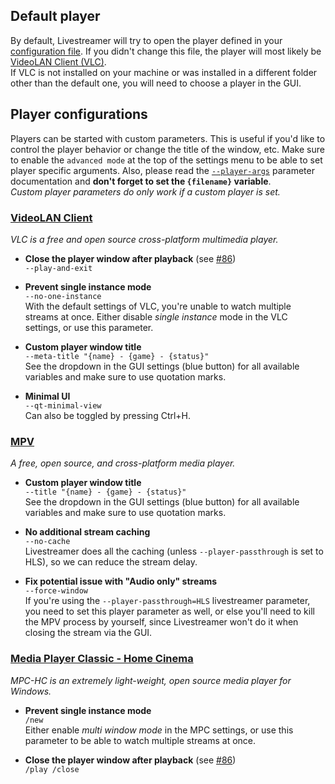 ## Default player

By default, Livestreamer will try to open the player defined in your [configuration file](http://docs.livestreamer.io/en/latest/cli.html#configuration-file). If you didn't change this file, the player will most likely be [VideoLAN Client (VLC)](https://www.videolan.org/).  
If VLC is not installed on your machine or was installed in a different folder other than the default one, you will need to choose a player in the GUI.

## Player configurations

Players can be started with custom parameters. This is useful if you'd like to control the player behavior or change the title of the window, etc. Make sure to enable the `advanced mode` at the top of the settings menu to be able to set player specific arguments. Also, please read the [`--player-args`](http://docs.livestreamer.io/en/latest/cli.html#cmdoption--player-args) parameter documentation and **don't forget to set the `{filename}` variable**.  
*Custom player parameters do only work if a custom player is set.*


### [VideoLAN Client](https://www.videolan.org/)
*VLC is a free and open source cross-platform multimedia player.*

- **Close the player window after playback** (see [#86](https://github.com/bastimeyer/livestreamer-twitch-gui/issues/86))  
  `--play-and-exit`

- **Prevent single instance mode**  
  `--no-one-instance`  
  With the default settings of VLC, you're unable to watch multiple streams at once. Either disable *single instance* mode in the VLC settings, or use this parameter.

- **Custom player window title**  
  `--meta-title "{name} - {game} - {status}"`  
  See the dropdown in the GUI settings (blue button) for all available variables and make sure to use quotation marks.

- **Minimal UI**  
  `--qt-minimal-view`  
  Can also be toggled by pressing Ctrl+H.


### [MPV](http://mpv.io/)
*A free, open source, and cross-platform media player.*

- **Custom player window title**  
  `--title "{name} - {game} - {status}"`  
  See the dropdown in the GUI settings (blue button) for all available variables and make sure to use quotation marks.

- **No additional stream caching**  
  `--no-cache`  
  Livestreamer does all the caching (unless `--player-passthrough` is set to HLS), so we can reduce the stream delay.

- **Fix potential issue with "Audio only" streams**  
  `--force-window`  
  If you're using the `--player-passthrough=HLS` livestreamer parameter, you need to set this player parameter as well, or else you'll need to kill the MPV process by yourself, since Livestreamer won't do it when closing the stream via the GUI.


### [Media Player Classic - Home Cinema](https://mpc-hc.org/)
*MPC-HC is an extremely light-weight, open source media player for Windows.*

- **Prevent single instance mode**  
  `/new`  
  Either enable *multi window mode* in the MPC settings, or use this parameter to be able to watch multiple streams at once.

- **Close the player window after playback** (see [#86](https://github.com/bastimeyer/livestreamer-twitch-gui/issues/86))  
  `/play /close`